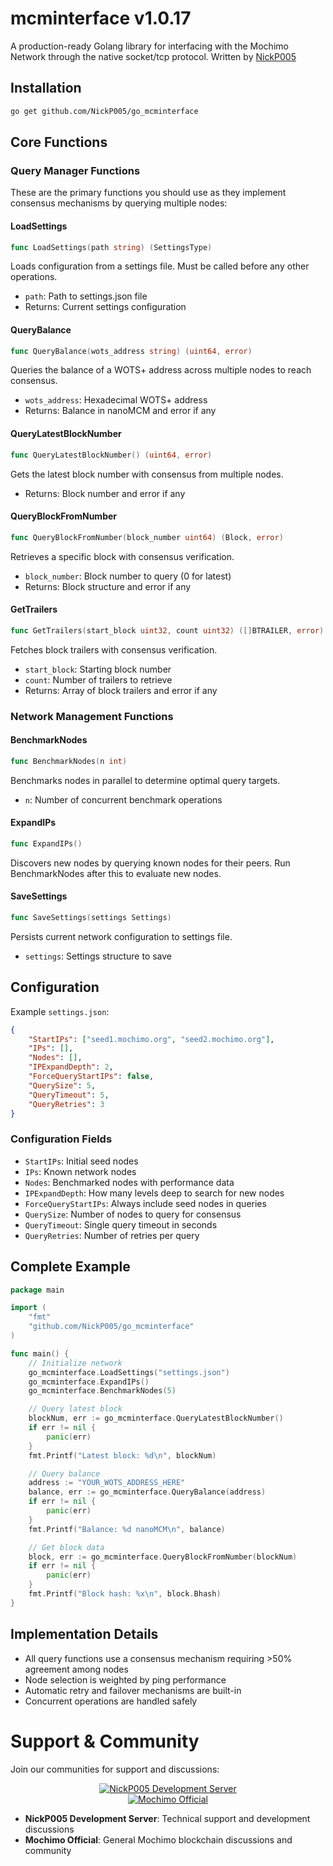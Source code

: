 # mcminterface v1.0.17

A production-ready Golang library for interfacing with the Mochimo Network through the native socket/tcp protocol.
Written by [NickP005](https://github.com/NickP005)

## Installation

```bash
go get github.com/NickP005/go_mcminterface
```

## Core Functions

### Query Manager Functions

These are the primary functions you should use as they implement consensus mechanisms by querying multiple nodes:

#### LoadSettings
```go
func LoadSettings(path string) (SettingsType)
```
Loads configuration from a settings file. Must be called before any other operations.
- `path`: Path to settings.json file
- Returns: Current settings configuration

#### QueryBalance
```go
func QueryBalance(wots_address string) (uint64, error)
```
Queries the balance of a WOTS+ address across multiple nodes to reach consensus.
- `wots_address`: Hexadecimal WOTS+ address
- Returns: Balance in nanoMCM and error if any

#### QueryLatestBlockNumber
```go
func QueryLatestBlockNumber() (uint64, error)
```
Gets the latest block number with consensus from multiple nodes.
- Returns: Block number and error if any

#### QueryBlockFromNumber
```go
func QueryBlockFromNumber(block_number uint64) (Block, error)
```
Retrieves a specific block with consensus verification.
- `block_number`: Block number to query (0 for latest)
- Returns: Block structure and error if any

#### GetTrailers
```go
func GetTrailers(start_block uint32, count uint32) ([]BTRAILER, error)
```
Fetches block trailers with consensus verification.
- `start_block`: Starting block number
- `count`: Number of trailers to retrieve
- Returns: Array of block trailers and error if any

### Network Management Functions

#### BenchmarkNodes
```go
func BenchmarkNodes(n int)
```
Benchmarks nodes in parallel to determine optimal query targets.
- `n`: Number of concurrent benchmark operations

#### ExpandIPs
```go
func ExpandIPs()
```
Discovers new nodes by querying known nodes for their peers.
Run BenchmarkNodes after this to evaluate new nodes.

#### SaveSettings
```go
func SaveSettings(settings Settings)
```
Persists current network configuration to settings file.
- `settings`: Settings structure to save

## Configuration

Example `settings.json`:
```json
{
    "StartIPs": ["seed1.mochimo.org", "seed2.mochimo.org"],
    "IPs": [],
    "Nodes": [],
    "IPExpandDepth": 2,
    "ForceQueryStartIPs": false,
    "QuerySize": 5,
    "QueryTimeout": 5,
    "QueryRetries": 3
}
```

### Configuration Fields
- `StartIPs`: Initial seed nodes
- `IPs`: Known network nodes
- `Nodes`: Benchmarked nodes with performance data
- `IPExpandDepth`: How many levels deep to search for new nodes
- `ForceQueryStartIPs`: Always include seed nodes in queries
- `QuerySize`: Number of nodes to query for consensus
- `QueryTimeout`: Single query timeout in seconds
- `QueryRetries`: Number of retries per query

## Complete Example

```go
package main

import (
    "fmt"
    "github.com/NickP005/go_mcminterface"
)

func main() {
    // Initialize network
    go_mcminterface.LoadSettings("settings.json")
    go_mcminterface.ExpandIPs()
    go_mcminterface.BenchmarkNodes(5)

    // Query latest block
    blockNum, err := go_mcminterface.QueryLatestBlockNumber()
    if err != nil {
        panic(err)
    }
    fmt.Printf("Latest block: %d\n", blockNum)

    // Query balance
    address := "YOUR_WOTS_ADDRESS_HERE"
    balance, err := go_mcminterface.QueryBalance(address)
    if err != nil {
        panic(err)
    }
    fmt.Printf("Balance: %d nanoMCM\n", balance)

    // Get block data
    block, err := go_mcminterface.QueryBlockFromNumber(blockNum)
    if err != nil {
        panic(err)
    }
    fmt.Printf("Block hash: %x\n", block.Bhash)
}
```

## Implementation Details

- All query functions use a consensus mechanism requiring >50% agreement among nodes
- Node selection is weighted by ping performance
- Automatic retry and failover mechanisms are built-in
- Concurrent operations are handled safely

# Support & Community

Join our communities for support and discussions:

<div align="center">

[![NickP005 Development Server](https://img.shields.io/discord/709417966881472572?color=7289da&label=NickP005%20Development%20Server&logo=discord&logoColor=white)](https://discord.gg/Q5jM8HJhNT)   
[![Mochimo Official](https://img.shields.io/discord/460867662977695765?color=7289da&label=Mochimo%20Official&logo=discord&logoColor=white)](https://discord.gg/SvdXdr2j3Y)

</div>

- **NickP005 Development Server**: Technical support and development discussions
- **Mochimo Official**: General Mochimo blockchain discussions and community